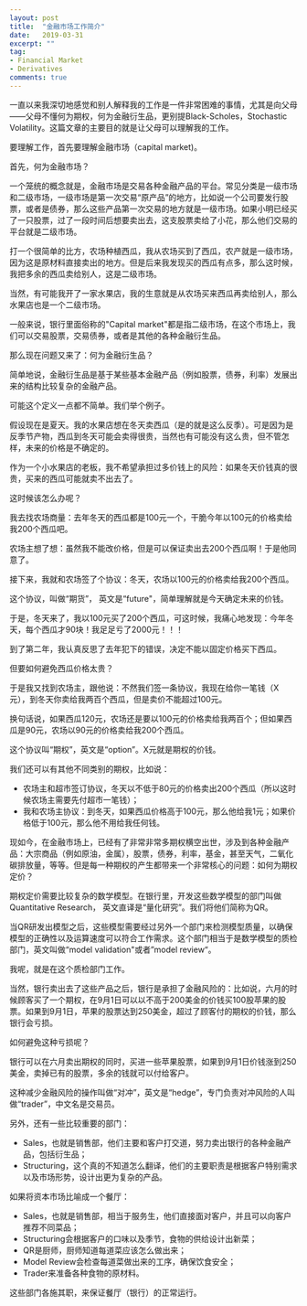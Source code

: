 ```yaml
---
layout: post
title:  "金融市场工作简介"
date:   2019-03-31
excerpt: ""
tag:
- Financial Market
- Derivatives
comments: true
---
```


一直以来我深切地感觉和别人解释我的工作是一件非常困难的事情，尤其是向父母——父母不懂何为期权，何为金融衍生品，更别提Black-Scholes，Stochastic Volatility。这篇文章的主要目的就是让父母可以理解我的工作。

要理解工作，首先要理解金融市场（capital market)。

首先，何为金融市场？

一个笼统的概念就是，金融市场是交易各种金融产品的平台。常见分类是一级市场和二级市场，一级市场是第一次交易“原产品”的地方，比如说一个公司要发行股票，或者是债券，那么这些产品第一次交易的地方就是一级市场。如果小明已经买了一只股票，过了一段时间后想要卖出去，这支股票卖给了小花，那么他们交易的平台就是二级市场。

打一个很简单的比方，农场种植西瓜，我从农场买到了西瓜，农产就是一级市场，因为这是原材料直接卖出的地方。但是后来我发现买的西瓜有点多，那么这时候，我把多余的西瓜卖给别人，这是二级市场。

当然，有可能我开了一家水果店，我的生意就是从农场买来西瓜再卖给别人，那么水果店也是一个二级市场。

一般来说，银行里面俗称的"Capital market"都是指二级市场，在这个市场上，我们可以交易股票，交易债券，或者是其他的各种金融衍生品。

那么现在问题又来了：何为金融衍生品？

简单地说，金融衍生品是基于某些基本金融产品（例如股票，债券，利率）发展出来的结构比较复杂的金融产品。

可能这个定义一点都不简单。我们举个例子。

假设现在是夏天。我的水果店想在冬天卖西瓜（是的就是这么反季）。可是因为是反季节产物，西瓜到冬天可能会卖得很贵，当然也有可能没有这么贵，但不管怎样，未来的价格是不确定的。

作为一个小水果店的老板，我不希望承担过多价钱上的风险：如果冬天价钱真的很贵，买来的西瓜可能就卖不出去了。

这时候该怎么办呢？

我去找农场商量：去年冬天的西瓜都是100元一个，干脆今年以100元的价格卖给我200个西瓜吧。

农场主想了想：虽然我不能改价格，但是可以保证卖出去200个西瓜啊！于是他同意了。

接下来，我就和农场签了个协议：冬天，农场以100元的价格卖给我200个西瓜。

这个协议，叫做“期货”， 英文是“future"，简单理解就是今天确定未来的价钱。

于是，冬天来了，我以100元买了200个西瓜，可这时候，我痛心地发现：今年冬天，每个西瓜才90块！我足足亏了2000元！！！

到了第二年，我认真反思了去年犯下的错误，决定不能以固定价格买下西瓜。

但要如何避免西瓜价格太贵？

于是我又找到农场主，跟他说：不然我们签一条协议，我现在给你一笔钱（X元），到冬天你卖给我两百个西瓜，但是卖价不能超过100元。

换句话说，如果西瓜120元，农场还是要以100元的价格卖给我两百个；但如果西瓜是90元，农场以90元的价格卖给我200个西瓜。

这个协议叫“期权”，英文是“option”。X元就是期权的价钱。

我们还可以有其他不同类别的期权，比如说：

- 农场主和超市签订协议，冬天以不低于80元的价格卖出200个西瓜（所以这时候农场主需要先付超市一笔钱）；
- 我和农场主协议：到冬天，如果西瓜价格高于100元，那么他给我1元；如果价格低于100元，那么他不用给我任何钱。

现如今，在金融市场上，已经有了非常非常多期权横空出世，涉及到各种金融产品：大宗商品（例如原油，金属），股票，债券，利率，基金，甚至天气，二氧化碳排放量，等等。但是每一种期权的产生都带来一个非常核心的问题：如何为期权定价？

期权定价需要比较复杂的数学模型。在银行里，开发这些数学模型的部门叫做Quantitative Research， 英文直译是“量化研究”。我们将他们简称为QR。

当QR研发出模型之后，这些模型需要经过另外一个部门来检测模型质量，以确保模型的正确性以及运算速度可以符合工作需求。这个部门相当于是数学模型的质检部门，英文叫做“model validation"或者”model review“。

我呢，就是在这个质检部门工作。

当然，银行卖出去了这些产品之后，银行是承担了金融风险的：比如说，六月的时候顾客买了一个期权，在9月1日可以以不高于200美金的价钱买100股苹果的股票。如果到9月1日，苹果的股票达到250美金，超过了顾客付的期权的价钱，那么银行会亏损。

如何避免这种亏损呢？

银行可以在六月卖出期权的同时，买进一些苹果股票，如果到9月1日价钱涨到250美金，卖掉已有的股票，多余的钱就可以付给客户。

这种减少金融风险的操作叫做“对冲”，英文是“hedge”，专门负责对冲风险的人叫做“trader”，中文名是交易员。

另外，还有一些比较重要的部门：

- Sales，也就是销售部，他们主要和客户打交道，努力卖出银行的各种金融产品，包括衍生品；
- Structuring，这个真的不知道怎么翻译，他们的主要职责是根据客户特别需求以及市场形势，设计出更为复杂的产品。



如果将资本市场比喻成一个餐厅：

- Sales，也就是销售部，相当于服务生，他们直接面对客户，并且可以向客户推荐不同菜品；
- Structuring会根据客户的口味以及季节，食物的供给设计出新菜；
- QR是厨师，厨师知道每道菜应该怎么做出来；
- Model Review会检查每道菜做出来的工序，确保饮食安全；
- Trader来准备各种食物的原材料。

这些部门各施其职，来保证餐厅（银行）的正常运行。